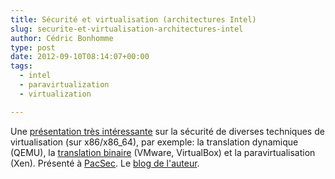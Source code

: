 ```yaml
---
title: Sécurité et virtualisation (architectures Intel)
slug: securite-et-virtualisation-architectures-intel
author: Cédric Bonhomme
type: post
date: 2012-09-10T08:14:07+00:00
tags:
  - intel
  - paravirtualization
  - virtualization

---
```

Une [présentation très intéressante][1] sur la sécurité de diverses techniques
de virtualisation (sur x86/x86_64), par exemple: la translation dynamique
(QEMU), la [translation binaire][2] (VMware, VirtualBox) et la
paravirtualisation (Xen). Présenté à [PacSec][3]. Le [blog de l'auteur][4].

 [1]: /images/blog/2012/09/jt-to-virtualisation_security.pdf
 [2]: http://en.wikipedia.org/wiki/Binary_translation
 [3]: http://pacsec.jp/
 [4]: http://blog.cr0.org/
